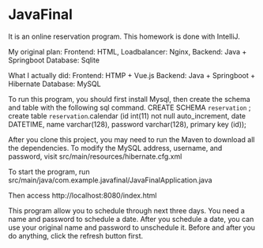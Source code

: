 # JavaFinal
It is an online reservation program.
This homework is done with IntelliJ. 

My original plan: 
  Frontend: HTML,
  Loadbalancer: Nginx,
  Backend: Java + Springboot
  Database: Sqlite
  
What I actually did:
  Frontend: HTMP + Vue.js
  Backend: Java + Springboot + Hibernate
  Database: MySQL

To run this program, you should first install Mysql, then create the schema and table with the following sql command.
CREATE SCHEMA `reservation` ;
create table `reservation`.calendar (id int(11) not null auto_increment, date DATETIME, name varchar(128), password varchar(128), primary key (id));

After you clone this project, you may need to run the Maven to download all the dependencies. 
To modify the MySQL address, username, and password, visit src/main/resources/hibernate.cfg.xml


To start the program, run src/main/java/com.example.javafinal/JavaFinalApplication.java

Then access http://localhost:8080/index.html

This program allow you to schedule through next three days. 
You need a name and password to schedule a date. 
After you schedule a date, you can use your original name and password to unschedule it.
Before and after you do anything, click the refresh button first. 




